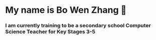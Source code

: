 # My name is Bo Wen Zhang 👋
### I am currently training to be a secondary school Computer Science Teacher for Key Stages 3-5


